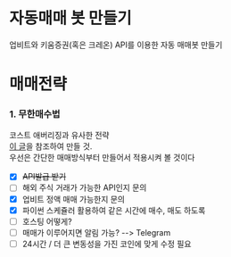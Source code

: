 # 자동매매 봇 만들기
업비트와 키움증권(혹은 크레온) API를 이용한 자동 매매봇 만들기

# 매매전략
### 1. 무한매수법
코스트 애버리징과 유사한 전략  
[이 글](https://m.blog.naver.com/edgar0418/222224056120)을 참조하여 만들 것.  
우선은 간단한 매매방식부터 만들어서 적용시켜 볼 것이다
- [x] ~~API발급 받기~~
- [ ] 해외 주식 거래가 가능한 API인지 문의
- [x] 업비트 정액 매매 가능한지 문의
- [x] 파이썬 스케쥴러 활용하여 같은 시간에 매수, 매도 하도록
- [ ] 호스팅 어떻게?
- [ ] 매매가 이루어지면 알림 가능? --> Telegram
- [ ] 24시간 / 더 큰 변동성을 가진 코인에 맞게 수정 필요